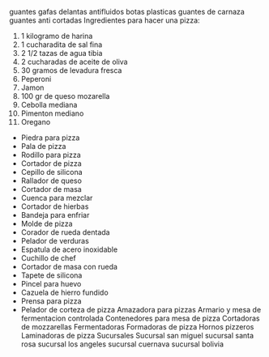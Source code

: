 guantes
gafas
delantas antifluidos
botas plasticas
guantes de carnaza
guantes anti cortadas
Ingredientes para hacer una pizza:
1. 1 kilogramo de harina
2. 1 cucharadita de sal fina
3. 2 1/2 tazas de agua tibia
4. 2 cucharadas de aceite de oliva
5. 30 gramos de levadura fresca
6. Peperoni
7. Jamon
9. 100 gr de queso mozarella
10. Cebolla mediana
11. Pimenton mediano
12. Oregano


* Piedra para pizza
* Pala de pizza 
* Rodillo para pizza
* Cortador de pizza
* Cepillo de silicona 
* Rallador de queso 
* Cortador de masa
* Cuenca para mezclar
* Cortador de hierbas
* Bandeja para enfriar
* Molde de pizza
* Corador de rueda dentada
* Pelador de verduras
* Espatula de acero inoxidable
* Cuchillo de chef
* Cortador de masa con rueda
* Tapete de silicona
* Pincel para huevo 
* Cazuela de hierro fundido
* Prensa para pizza
* Pelador de corteza de pizza
Amazadora para pizzas
Armario y mesa de fermentacion controlada 
Contenedores para mesa de pizza
Cortadoras de mozzarellas 
Fermentadoras 
Formadoras de pizza
Hornos pizzeros
Laminadoras de pizza
Sucursales 
Sucursal san miguel 
sucursal santa rosa
sucursal los angeles 
sucursal cuernava 
sucursal bolivia